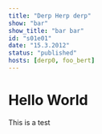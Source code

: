 ```yaml
---
title: "Derp Herp derp"
show: "bar"
show_title: "bar bar"
id: "s01e01"
date: "15.3.2012"
status: "published"
hosts: [derp0, foo_bert]
---
```

# Hello World

This is a test
